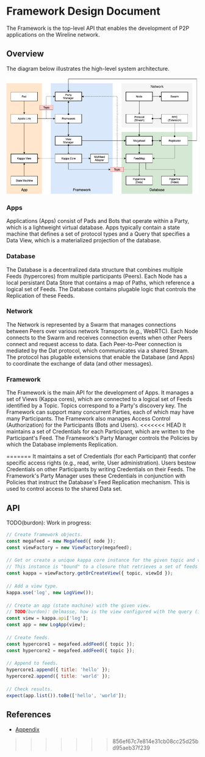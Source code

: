 # Framework Design Document

The Framework is the top-level API that enables the development of P2P applications on the Wireline network.


## Overview

The diagram below illustrates the high-level system architecture.

![Framework](./framework.png)

### Apps

Applications (Apps) consist of Pads and Bots that operate within a Party, which is a lightweight virtual database.
Apps typically contain a state machine that defines a set of protocol types and a Query that specifies
a Data View, which is a materialized projection of the database.

### Database

The Database is a decentralized data structure that combines multiple Feeds (hypercores) from multiple participants (Peers).
Each Node has a local persistant Data Store that contains a map of Paths, which reference a logical set of Feeds.
The Database contains plugable logic that controls the Replication of these Feeds.

### Network

The Network is represented by a Swarm that manages connections between Peers over various network Transports (e.g., WebRTC).
Each Node connects to the Swarm and receives connection events when other Peers connect and request access to data.
Each Peer-to-Peer connection is mediated by the Dat protocol, which communicates via a shared Stream.
The protocol has plugable extensions that enable the Database (and Apps) to coordinate the exchange of data (and other messages).

### Framework

The Framework is the main API for the development of Apps.
It manages a set of Views (Kappa cores), which are connected to a logical set of Feeds identified by a Topic.
Topics correspond to a Party's discovery key.
The Framework can support many concurrent Parties, each of which may have many Participants.
The Framework also manages Access Control (Authorization) for the Participants (Bots and Users).
<<<<<<< HEAD
It maintains a set of Credentials for each Participant, which are written to the Participant's Feed.
The Framework's Party Manager controls the Policies by which the Database implements Replication.

=======
It maintains a set of Credentials (for each Participant) that confer specific access rights (e.g., read, write, User administration).
Users bestow Credentials on other Participants by writing Credentials on their Feeds.
The Framework's Party Manager uses these Credentials in conjunction with Policies that instruct the Database's Feed Replication mechanism. This is used to control access to the shared Data set.


## API

TODO(burdon): Work in progress:

```javascript
// Create framework objects.
const megafeed = new Megafeed({ node });
const viewFactory = new ViewFactory(megafeed);

// Get or create a unique kappa core instance for the given topic and view ID.
// This instance is "bound" to a closure that retrieves a set of feeds with the given topic.
const kappa = viewFactory.getOrCreateView({ topic, viewId });

// Add a view type.
kappa.use('log', new LogView());

// Create an app (state machine) with the given view.
// TODO(burdon): @elmasse, how is the view configured with the query (i.e., itemId).
const view = kappa.api['log'];
const app = new LogApp(view);

// Create feeds.
const hypercore1 = megafeed.addFeed({ topic });
const hypercore2 = megafeed.addFeed({ topic });

// Append to feeds.
hypercore1.append({ title: 'hello' });
hypercore2.append({ title: 'world' });

// Check results.
expect(app.list()).toBe(['hello', 'world']);
```

## References

* [Appendix](./appendix.md)
>>>>>>> 856ef67c7e814e31cb08cc25d25bd95aeb37f239
